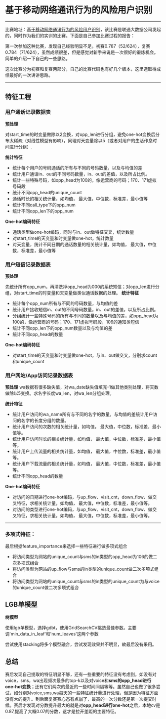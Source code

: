 # 基于移动网络通讯行为的风险用户识别

---
比赛地址：[基于移动网络通讯行为的风险用户识别](https://jdata.jd.com/html/detail.html?id=3)，该比赛是联通大数据公司发起的，同时作为我们的实训的比赛。下面是自己参加比赛过程的报告：

第一次参加这种比赛，发现自己经验明显不足。初赛0.787（52/624），复赛0.784（71/624），虽然成绩很差，但是感觉对新手来说是一次很好的锻炼机会。简单的介绍一下自己的一些思路。

这次比赛分为初赛和复赛两部分，自己的比赛代码也有好几个版本，这里选取得成绩最好的一次讲讲思路。

---
## 特征工程

### 用户通话记录数据表
**预处理**

对start_time的时变量做除以2变换，对opp_len进行分组，避免one-hot变换后分布太稀疏（对线性模型有影响），同理对天变量除以5（或者对用户的生活作息时间进行分组）.

 **统计特征**
* 统计每个用户的号码通话的所有与不同的号码数量，以及与均值的差
* 统计用户通话in、out的不同号码数量，in、out的差值，以及所占比例。 
* 统计一些特殊号码，如opp_head为100的，像运营商的号码；170、171虚拟号码段
* 统计不同opp_head的unique_count
* 通话时长的相关统计量，如均值， 最大值，中位数，标准差，最小值等
* 统计不同call_type下的opp_num
* 统计不同opp_len下的opp_num

**One-hot编码特征**
*  通话类型做one-hot编码，同时与in、out做特征交叉，统计数量
* 对start_time的天变量和时变量做one-hot，统计数量
* 对天变量，统计不同日期的通话数量的相关统计量，如均值， 最大值，中位数，标准差，最小值等

### 用户短信记录数据表
**预处理**

先统计所有opp_num，再清洗掉opp_head为000的系统短信；对opp_len进行分组，对start_time的时变量和天变量做类似通话数据的处理。
 **统计特征**
 
* 统计每个opp_num所有与不同的号码数量，与均值的差
* 统计用户接收短信in、out的不同号码数量，in、out的差值，以及所占比例。 
* 分组统计一些特殊号码的所有与不同的数量以及与均值的差，如opp_head为100的，像运营商的号码；170、171虚拟号码段，106的通知类短信
* 统计不同opp_len下的opp_num数量以及与均值的差
* 统计不同opp_head的数量

**One-hot编码特征**
* 对start_time的天变量和时变量做one-hot，与in、out做交叉，分别求count和unique_count

### 用户网站/App访问记录数据表

**预处理**
wa数据有很多缺失值，对wa_date缺失值填充-1做其他类别处理，将天数做除以5变换。求名字长度wa_len，对wa_len分组处理。

 **统计特征**
* 统计用户访问的wa_name所有与不同的名字的数量，与均值的差统计用户访问的名字的长度分组的数量。
* 统计用户访问的次数的相关统计量，如均值， 最大值，中位数，标准差，最小值等。
* 统计用户访问时长的相关统计量，如均值， 最大值，中位数，标准差，最小值等。
* 统计用户上传流量的相关统计量，如均值， 最大值，中位数，标准差，最小值等。
* 统计用户下载流量的相关统计量，如均值， 最大值，中位数，标准差，最小值等。
* 统计不同opp_head的数量

**One-hot编码特征**

*  对访问的日期进行one-hot编码，与up_flow、visit_cnt，down_flow、做交叉特征，求相关统计量，如均值， 最大值，中位数，标准差，最小值等。
* 对访问的类型进行one-hot编码，与up_flow、visit_cnt，down_flow、做交叉特征，求相关统计量，如均值， 最大值，中位数，标准差，最小值等。

---
### 多项式特征：

最后根据feature_importance来选择一些特征进行做多项式组合

*  将访问类型为网站的unique_count与sms的in类型的opp_head为106的做二次多项式组合
* 将访问类型为网站的up_flow与sms的in类型的unique_count做二次多项式组合
* 将访问类型为网站的unique_count与sms的in类型的unique_count为与voice的unique_count做二次多项式组合

## LGB单模型
**树模型**

使用lgb单模型，选择gdbt，使用GridSearchCV挑选最佳参数。主要调'min_data_in_leaf'和'num_leaves'这两个参数

尝试使用stacking将多个模型融合，尝试发现效果并不明显，故最后没有采用。


## 总结
赛后发现自己提取的特征明显不够，还有一些重要的特征没有考虑到，如没有对voice，sms，wa出现频次最多的top-k以及对voice和**sms的opp_head进行one-hot变换**；还有它们两次的最近的一些时间间隔等等。虽然自己也做了很多尝试，如分别对voice,sms,wa每天的一些特征统计量进行处理，但是因为特征方面没有大的提升。到后面复赛赛心态有点崩了，最高的一次分数还是第一次提交时候。赛后才发现对分数提升最大的就是对**opp_head进行one-hot**之后，本地cv是0.87,提高了大概0.07的分数，这才是拉开差距的主要特征。
